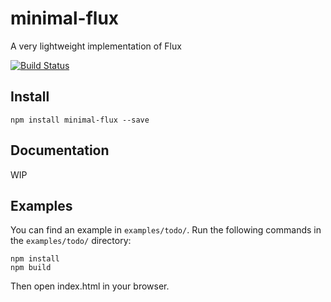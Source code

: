 minimal-flux
=========

A very lightweight implementation of Flux

[![Build Status](https://travis-ci.org/malte-wessel/minimal-flux.svg?branch=master)](https://travis-ci.org/malte-wessel/minimal-flux)

## Install

````
npm install minimal-flux --save
````

## Documentation

WIP

## Examples

You can find an example in `examples/todo/`. Run the following commands in the `examples/todo/` directory:

````
npm install
npm build
````

Then open index.html in your browser.